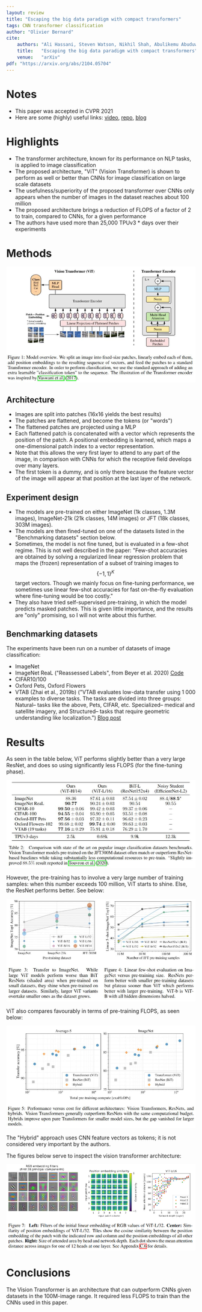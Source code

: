 ```yaml
---
layout: review
title: "Escaping the big data paradigm with compact transformers"
tags: CNN transformer classification
author: "Olivier Bernard"
cite:
    authors: "Ali Hassani, Steven Watson, Nikhil Shah, Abulikemu Abuduweili, Jiachen Li, Humphrey Shi"
    title:   "Escaping the big data paradigm with compact transformers"
    venue:   "arXiv"
pdf: "https://arxiv.org/abs/2104.05704"
---
```


# Notes

* This paper was accepted in CVPR 2021
* Here are some (highly) useful links: [video](https://www.youtube.com/watch?v=AEWhf_hMBgs), [repo](https://github.com/SHI-Labs/Compact-Transformers), [blog](https://medium.com/pytorch/training-compact-transformers-from-scratch-in-30-minutes-with-pytorch-ff5c21668ed5)

# Highlights

* The transformer architecture, known for its performance on NLP tasks, is applied to image classification
* The proposed architecture, "ViT" (Vision Transformer) is shown to perform as well or better than CNNs for image classification on large scale datasets
* The usefulness/superiority of the proposed transformer over CNNs only appears when the number of images in the dataset reaches about 100 million
* The proposed architecture brings a reduction of FLOPS of a factor of 2 to train, compared to CNNs, for a given performance
* The authors have used more than 25,000 TPUv3 * days over their experiments

# Methods

![](/collections/images/vit/fig1.jpg)

## Architecture

* Images are split into patches (16x16 yields the best results)
* The patches are flattened, and become the tokens (or "words")
* The flattened patches are projected using a MLP
* Each flattened patch is concatenated with a vector which represents the position of the patch. A positional embedding is learned, which maps a one-dimensional patch index to a vector representation.
* Note that this allows the very first layer to attend to any part of the image, in comparison with CNNs for which the receptive field develops over many layers.
* The first token is a dummy, and is only there because the feature vector of the image will appear at that position at the last layer of the network.

## Experiment design

* The models are pre-trained on either ImageNet (1k classes, 1.3M images), ImageNet-21k (21k classes, 14M images) or JFT (18k classes, 303M images).
* The models are then fined-tuned on one of the datasets listed in the "Benchmarking datasets" section below.
* Sometimes, the model is not fine tuned, but is evaluated in a few-shot regime. This is not well described in the paper: "Few-shot accuracies are obtained by solving a regularized linear regression problem that maps the (frozen) representation of a subset of training images to $$\{−1,1\}^K$$ target vectors. Though we mainly focus on fine-tuning performance, we sometimes use linear few-shot accuracies for fast on-the-fly evaluation where fine-tuning would be too costly."
* They also have tried self-supervised pre-training, in which the model predicts masked patches. This is given little importance, and the results are "only" promising, so I will not write about this further.

## Benchmarking datasets

The experiments have been run on a number of datasets of image classification:

* ImageNet
* ImageNet ReaL ("Reassessed Labels", from Beyer et al. 2020) [Code](https://github.com/google-research/reassessed-imagenet)
* CIFAR10/100
* Oxford Pets, Oxford Flowers
* VTAB (Zhai et al., 2019b) ("VTAB evaluates low-data transfer using 1 000 examples to diverse tasks.  The tasks are divided into three groups: Natural– tasks like the above, Pets, CIFAR, etc. Specialized– medical and satellite imagery, and Structured– tasks that require geometric understanding like localization.") [Blog post](https://ai.googleblog.com/2019/11/the-visual-task-adaptation-benchmark.html)

# Results

As seen in the table below, ViT performs slightly better than a very large ResNet, and does so using significantly less FLOPS (for the fine-tuning phase).

![](/collections/images/vit/tab2.jpg)

However, the pre-training has to involve a very large number of training samples: when this number exceeds 100 million, ViT starts to shine. Else, the ResNet performs better. See below:

![](/collections/images/vit/fig3-4.jpg)

ViT also compares favourably in terms of pre-training FLOPS, as seen below:

![](/collections/images/vit/fig5.jpg)

The "Hybrid" approach uses CNN feature vectors as tokens; it is not considered very important by the authors.

The figures below serve to inspect the vision transformer architecture:

![](/collections/images/vit/fig7.jpg)

# Conclusions

The Vision Transformer is an architecture that can outperform CNNs given datasets in the 100M-image range. It required less FLOPS to train than the CNNs used in this paper.



